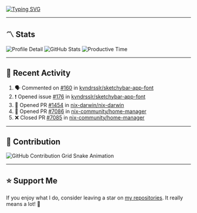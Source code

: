 [![Typing SVG](https://readme-typing-svg.demolab.com?font=&duration=2500&pause=100&center=true&vCenter=true&multiline=true&width=1000&height=60&lines=Hi+There!;Welcome+to+my+Github+profile+%F0%9F%91%8B)](https://git.io/typing-svg)

---

## 〽️ Stats

![Profile Detail](http://github-profile-summary-cards.vercel.app/api/cards/profile-details?username=phucleeuwu&theme=transparent)
![GitHub Stats](http://github-profile-summary-cards.vercel.app/api/cards/stats?username=phucleeuwu&theme=transparent)
![Productive Time](http://github-profile-summary-cards.vercel.app/api/cards/productive-time?username=phucleeuwu&theme=transparent&utcOffset=8)

---

## 📝 Recent Activity

<!--START_SECTION:activity-->
1. 🗣 Commented on [#160](https://github.com/kvndrsslr/sketchybar-app-font/pull/160#issuecomment-2889065886) in [kvndrsslr/sketchybar-app-font](https://github.com/kvndrsslr/sketchybar-app-font)
2. ❗ Opened issue [#176](https://github.com/kvndrsslr/sketchybar-app-font/issues/176) in [kvndrsslr/sketchybar-app-font](https://github.com/kvndrsslr/sketchybar-app-font)
3. 💪 Opened PR [#1454](https://github.com/nix-darwin/nix-darwin/pull/1454) in [nix-darwin/nix-darwin](https://github.com/nix-darwin/nix-darwin)
4. 💪 Opened PR [#7086](https://github.com/nix-community/home-manager/pull/7086) in [nix-community/home-manager](https://github.com/nix-community/home-manager)
5. ❌ Closed PR [#7085](https://github.com/nix-community/home-manager/pull/7085) in [nix-community/home-manager](https://github.com/nix-community/home-manager)
<!--END_SECTION:activity-->

<!--START_SECTION:waka-->
<!--END_SECTION:waka-->

---

## 🐍 Contribution

<picture>
  <source media="(prefers-color-scheme: dark)" srcset="https://raw.githubusercontent.com/phucleeuwu/phucleeuwu/output/github-contribution-grid-snake-dark.svg">
  <source media="(prefers-color-scheme: light)" srcset="https://raw.githubusercontent.com/phucleeuwu/phucleeuwu/output/github-contribution-grid-snake.svg">
  <img alt="GitHub Contribution Grid Snake Animation" src="https://raw.githubusercontent.com/phucleeuwu/phucleeuwu/output/github-contribution-grid-snake.svg">
</picture>

---

## ⭐ Support Me

If you enjoy what I do, consider leaving a star on [my repositories](https://github.com/phucleeuwu?tab=repositories&type=source). It really means a lot! 💙
